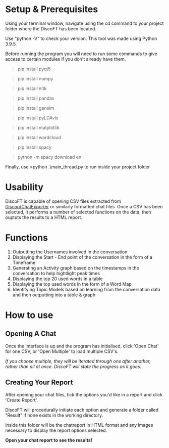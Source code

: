 # Setup & Prerequisites

Using your terminal window, navigate using the cd command to your project folder where the DiscoFT has been located.

Use "python -V" to check your version. This tool was made using Python 3.9.5.

Before running the program you will need to run some commands to give access to certain modules if you don't already have them.

>pip install pyqt5

>pip install numpy

>pip install nltk

>pip install pandas

>pip install gensim

>pip install pyLDAvis

>pip install matplotlib

>pip install wordcloud

>pip install spacy

>python -m spacy download en


Finally, use >python .\main_thread.py to run inside your project folder

# Usability


DiscoFT is capable of opening CSV files extracted from [DiscordChatExporter](https://github.com/Tyrrrz/DiscordChatExporter) or similarly formatted chat files.
Once a CSV has been selected, it performs a number of selected functions on the data, then ouptuts the results to a HTML report.

# Functions

1.  Outputting the Usernames involved in the conversation
2.  Displaying the Start - End point of the conversation in the form of a Timeframe
3.  Generating an Activity graph based on the timestamps in the conversation to help hightlight peak times
4.  Displaying the top 20 used words in a table
5.  Displaying the top used words in the form of a Word Map
6.  Identifying Topic Models based on learning from the conversation data and then outputting into a table & graph

# How to use


## Opening A Chat
Once the interface is up and the program has initialised, click 'Open Chat' for one CSV, or 'Open Multiple' to load multiple CSV's.

*If you choose multiple, they will be iterated through one after another, rather than all at once. DiscoFT will state the progress as it goes.*

## Creating Your Report
After opening your chat files, tick the options you'd like in a report and click 'Create Report'.

DiscoFT will procedurally initiate each option and generate a folder called "Result" if none exists in the working directory.

Inside this folder will be the chatreport in HTML format and any images necessary to display the report options selected.

**Open your chat report to see the results!**
